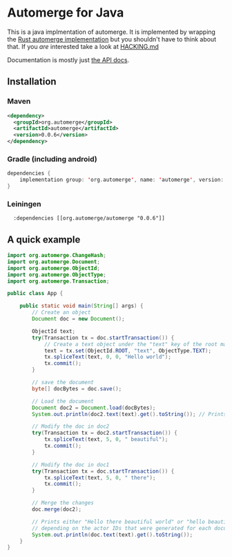 # Automerge for Java

This is a java implmentation of automerge. It is implemented by wrapping the
[Rust automerge implementation](https://github.com/automerge/automerge) but you
shouldn't have to think about that. If you _are_ interested take a look at
[HACKING.md](./HACKING.md)

Documentation is mostly just [the API docs](https://www.javadoc.io/doc/org.automerge/automerge).

## Installation

### Maven

```xml
<dependency>
  <groupId>org.automerge</groupId>
  <artifactId>automerge</artifactId>
  <version>0.0.6</version>
</dependency>
```

### Gradle (including android)

```kotlin
dependencies {
    implementation group: 'org.automerge', name: 'automerge', version: "0.0.6"
}
```

### Leiningen

```
  :dependencies [[org.automerge/automerge "0.0.6"]]
```

## A quick example

```java
import org.automerge.ChangeHash;
import org.automerge.Document;
import org.automerge.ObjectId;
import org.automerge.ObjectType;
import org.automerge.Transaction;

public class App {

    public static void main(String[] args) {
        // Create an object
        Document doc = new Document();

        ObjectId text;
        try(Transaction tx = doc.startTransaction()) {
            // Create a text object under the "text" key of the root map
            text = tx.set(ObjectId.ROOT, "text", ObjectType.TEXT);
            tx.spliceText(text, 0, 0, "Hello world");
            tx.commit();
        }

        // save the document
        byte[] docBytes = doc.save();

        // Load the document
        Document doc2 = Document.load(docBytes);
        System.out.println(doc2.text(text).get().toString()); // Prints "Hello world"

        // Modify the doc in doc2
        try(Transaction tx = doc2.startTransaction()) {
            tx.spliceText(text, 5, 0, " beautiful");
            tx.commit();
        }

        // Modify the doc in doc1
        try(Transaction tx = doc.startTransaction()) {
            tx.spliceText(text, 5, 0, " there");
            tx.commit();
        }

        // Merge the changes
        doc.merge(doc2);

        // Prints either "Hello there beautiful world" or "hello beautiful there world"
        // depending on the actor IDs that were generated for each document.
        System.out.println(doc.text(text).get().toString());
    }
}

```
